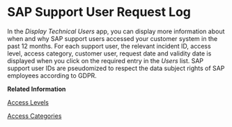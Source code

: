 <!-- loio934a027586d74d4bacf4f0c171d0fdd6 -->

# SAP Support User Request Log



In the *Display Technical Users* app, you can display more information about when and why SAP support users accessed your customer system in the past 12 months. For each support user, the relevant incident ID, access level, access category, customer user, request date and validity date is displayed when you click on the required entry in the *Users* list. SAP support user IDs are pseudomized to respect the data subject rights of SAP employees according to GDPR.

**Related Information**  


[Access Levels](Access_Levels_3cdb582.md "Authorizations of SAP support users")

[Access Categories](Access_Categories_7dbdd05.md "")

